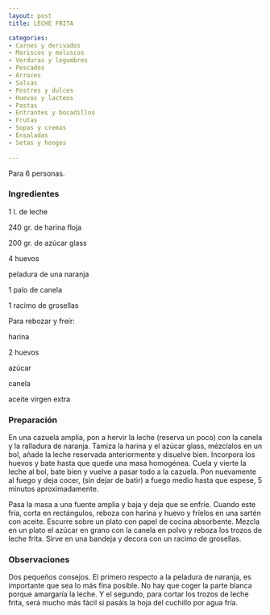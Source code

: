 ```yaml
---
layout: post
title: LECHE FRITA

categories:
- Carnes y derivados
- Mariscos y moluscos
- Verduras y legumbres
- Pescados
- Arroces
- Salsas
- Postres y dulces
- Huevos y lacteos
- Pastas
- Entrantes y bocadillos
- Frutas
- Sopas y cremas
- Ensaladas
- Setas y hongos
 
---
```

Para 6 personas.

<h3>Ingredientes</h3>

1 l. de leche

240 gr. de harina floja

200 gr. de azúcar glass

4 huevos

peladura de una naranja

1 palo de canela

1 racimo de grosellas

Para rebozar y freír:

harina

2 huevos

azúcar

canela

aceite virgen extra

<h3>Preparación</h3>

En una cazuela amplia, pon a hervir la leche (reserva un poco) con la canela y la ralladura de naranja. Tamiza la harina y el azúcar glass, mézclalos en un bol, añade la leche reservada anteriormente y disuelve bien. Incorpora los huevos y bate hasta que quede una masa homogénea. Cuela y vierte la leche al bol, bate bien y vuelve a pasar todo a la cazuela. Pon nuevamente al fuego y deja cocer, (sin dejar de batir) a fuego medio hasta que espese, 5 minutos aproximadamente.

Pasa la masa a una fuente amplia y baja y deja que se enfríe. Cuando este fría, corta en rectángulos, reboza con harina y huevo y fríelos en una sartén con aceite. Escurre sobre un plato con papel de cocina absorbente. Mezcla en un plato el azúcar en grano con la canela en polvo y reboza los trozos de leche frita. Sirve en una bandeja y decora con un racimo de grosellas.

<h3>Observaciones</h3>

Dos pequeños consejos. El primero respecto a la peladura de naranja, es importante que sea lo más fina posible. No hay que coger la parte blanca porque amargaría la leche. Y el segundo, para cortar los trozos de leche frita, será mucho más fácil si pasáis la hoja del cuchillo por agua fría.

